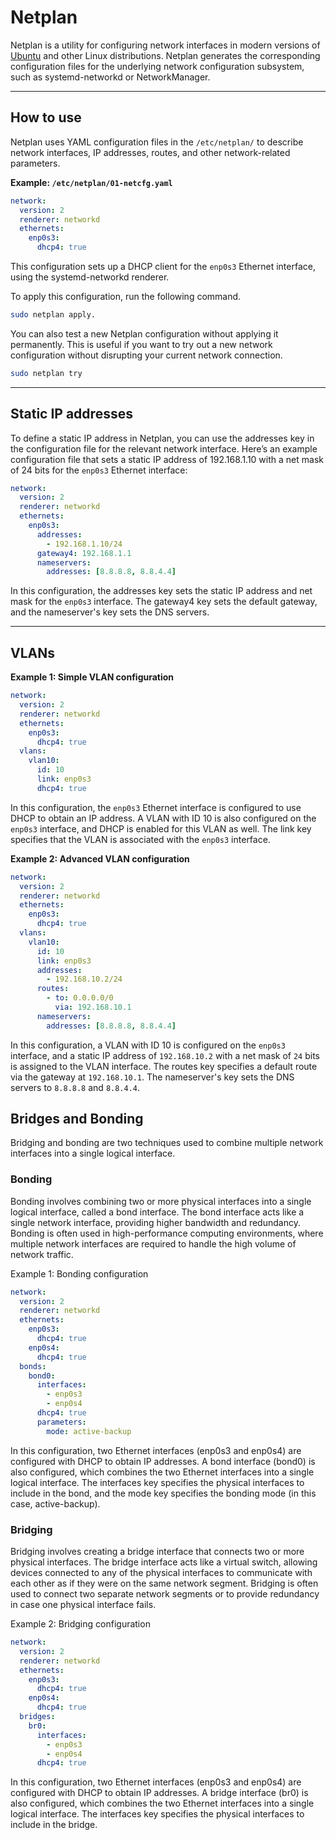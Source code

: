 # Netplan

Netplan is a utility for configuring network interfaces in modern versions of [Ubuntu](ubuntu.md) and other Linux distributions. Netplan generates the corresponding configuration files for the underlying network configuration subsystem, such as systemd-networkd or NetworkManager.

---
## How to use

Netplan uses YAML configuration files in the `/etc/netplan/` to describe network interfaces, IP addresses, routes, and other network-related parameters.

**Example: `/etc/netplan/01-netcfg.yaml`**
```yaml
network:
  version: 2
  renderer: networkd
  ethernets:
    enp0s3:
      dhcp4: true
```

This configuration sets up a DHCP client for the `﻿enp0s3` Ethernet interface, using the ﻿systemd-networkd renderer. 

To apply this configuration, run the following command. 

```sh
sudo netplan apply.
```

You can also test a new Netplan configuration without applying it permanently. This is useful if you want to try out a new network configuration without disrupting your current network connection.

```sh
sudo netplan try
```

---
## Static IP addresses

To define a static IP address in Netplan, you can use the ﻿addresses key in the configuration file for the relevant network interface. Here’s an example configuration file that sets a static IP address of ﻿192.168.1.10 with a net mask of ﻿24 bits for the `﻿enp0s3` Ethernet interface:

```yaml
network:
  version: 2
  renderer: networkd
  ethernets:
    enp0s3:
      addresses:
        - 192.168.1.10/24
      gateway4: 192.168.1.1
      nameservers:
        addresses: [8.8.8.8, 8.8.4.4]
```

In this configuration, the ﻿addresses key sets the static IP address and net mask for the `﻿enp0s3` interface. The ﻿gateway4 key sets the default gateway, and the ﻿nameserver's key sets the DNS servers.

---
## VLANs

**Example 1: Simple VLAN configuration**
```yaml
network:
  version: 2
  renderer: networkd
  ethernets:
    enp0s3:
      dhcp4: true
  vlans:
    vlan10:
      id: 10
      link: enp0s3
      dhcp4: true
```

In this configuration, the `﻿enp0s3` Ethernet interface is configured to use DHCP to obtain an IP address. A VLAN with ID 10 is also configured on the `﻿enp0s3` interface, and DHCP is enabled for this VLAN as well. The ﻿link key specifies that the VLAN is associated with the `﻿enp0s3` interface.

**Example 2: Advanced VLAN configuration**
```yaml
network:
  version: 2
  renderer: networkd
  ethernets:
    enp0s3:
      dhcp4: true
  vlans:
    vlan10:
      id: 10
      link: enp0s3
      addresses:
        - 192.168.10.2/24
      routes:
        - to: 0.0.0.0/0
          via: 192.168.10.1
      nameservers:
        addresses: [8.8.8.8, 8.8.4.4]
```

In this configuration, a VLAN with ID 10 is configured on the `﻿enp0s3` interface, and a static IP address of ﻿`192.168.10.2` with a net mask of ﻿`24` bits is assigned to the VLAN interface. The ﻿routes key specifies a default route via the gateway at `﻿192.168.10.1`. The ﻿nameserver's key sets the DNS servers to `﻿8.8.8.8` and `﻿8.8.4.4`.

## Bridges and Bonding

Bridging and bonding are two techniques used to combine multiple network interfaces into a single logical interface.

### Bonding

Bonding involves combining two or more physical interfaces into a single logical interface, called a bond interface. The bond interface acts like a single network interface, providing higher bandwidth and redundancy. Bonding is often used in high-performance computing environments, where multiple network interfaces are required to handle the high volume of network traffic.

Example 1: Bonding configuration
```yaml
network:
  version: 2
  renderer: networkd
  ethernets:
    enp0s3:
      dhcp4: true
    enp0s4:
      dhcp4: true
  bonds:
    bond0:
      interfaces:
        - enp0s3
        - enp0s4
      dhcp4: true
      parameters:
        mode: active-backup
```

In this configuration, two Ethernet interfaces (﻿enp0s3 and ﻿enp0s4) are configured with DHCP to obtain IP addresses. A bond interface (﻿bond0) is also configured, which combines the two Ethernet interfaces into a single logical interface. The ﻿interfaces key specifies the physical interfaces to include in the bond, and the ﻿mode key specifies the bonding mode (in this case, ﻿active-backup).

### Bridging

Bridging involves creating a bridge interface that connects two or more physical interfaces. The bridge interface acts like a virtual switch, allowing devices connected to any of the physical interfaces to communicate with each other as if they were on the same network segment. Bridging is often used to connect two separate network segments or to provide redundancy in case one physical interface fails.

Example 2: Bridging configuration
```yaml
network:
  version: 2
  renderer: networkd
  ethernets:
    enp0s3:
      dhcp4: true
    enp0s4:
      dhcp4: true
  bridges:
    br0:
      interfaces:
        - enp0s3
        - enp0s4
      dhcp4: true
```

In this configuration, two Ethernet interfaces (﻿enp0s3 and ﻿enp0s4) are configured with DHCP to obtain IP addresses. A bridge interface (﻿br0) is also configured, which combines the two Ethernet interfaces into a single logical interface. The ﻿interfaces key specifies the physical interfaces to include in the bridge.
